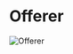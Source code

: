 # Offerer 
![Offerer](https://user-images.githubusercontent.com/91280922/217264414-4c8e1841-d251-4094-b1c3-ccab3d0e4167.jpeg)